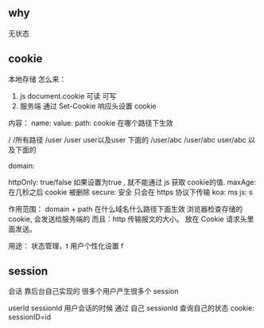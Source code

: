 ## why

无状态

## cookie
本地存储
怎么来：
1. js document.cookie 可读 可写
2. 服务端 通过 Set-Cookie 响应头设置 cookie

内容：
name:
value:
path: cookie 在哪个路径下生效

/                    /所有路径
/user                /user user以及user 下面的
/user/abc            /user/abc  user/abc 以及下面的

domain:

httpOnly: true/false  如果设置为true , 就不能通过 js 获取 cookie的值.
maxAge: 在几秒之后 cookie 被删除
secure: 安全 只会在 https 协议下传输
koa: ms js: s

作用范围：
domain + path
在什么域名什么路径下面生效
浏览器检查存储的 cookie, 会发送给服务端的
而且：http 传输报文的大小。
放在 Cookie 请求头里面发送。

用途：
状态管理，t
用户个性化设置  f

## session
会话
靠后台自己实现的
很多个用户产生很多个 session

userId
sessionId 用户会话的时候 通过 自己 sessionId 查询自己的状态
cookie: sessionID=id